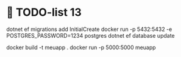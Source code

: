 # 📝 TODO-list 13

dotnet ef migrations add InitialCreate
docker run -p 5432:5432 -e POSTGRES_PASSWORD=1234 postgres
dotnet ef database update

docker build -t meuapp .
docker run -p 5000:5000 meuapp 